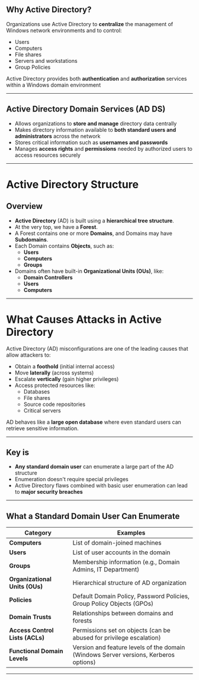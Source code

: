 ##  Why Active Directory?

Organizations use Active Directory to **centralize** the management of Windows network environments and to control:
- Users
- Computers
- File shares
- Servers and workstations
- Group Policies

Active Directory provides both **authentication** and **authorization** services within a Windows domain environment

---

## Active Directory Domain Services (AD DS)

- Allows organizations to **store and manage** directory data centrally
- Makes directory information available to **both standard users and administrators** across the network
- Stores critical information such as **usernames and passwords**
- Manages **access rights** and **permissions** needed by authorized users to access resources securely
  
---
#  Active Directory Structure

##  Overview

- **Active Directory** (AD) is built using a **hierarchical tree structure**.
- At the very top, we have a **Forest**.
- A Forest contains one or more **Domains**, and Domains may have **Subdomains**.
- Each Domain contains **Objects**, such as:
  - **Users**
  - **Computers**
  - **Groups**
- Domains often have built-in **Organizational Units (OUs)**, like:
  - **Domain Controllers**
  - **Users**
  - **Computers**


  
---
# What Causes Attacks in Active Directory
Active Directory (AD) misconfigurations are one of the leading causes that allow attackers to:
- Obtain a **foothold** (initial internal access)
- Move **laterally** (across systems)
- Escalate **vertically** (gain higher privileges)
- Access protected resources like:
  - Databases
  - File shares
  - Source code repositories
  - Critical servers

AD behaves like a **large open database** where even standard users can retrieve sensitive information.

---

##  Key is 

- **Any standard domain user** can enumerate a large part of the AD structure
- Enumeration doesn't require special privileges
- Active Directory flaws combined with basic user enumeration can lead to **major security breaches**

---

##  What a Standard Domain User Can Enumerate

| Category | Examples |
|----------|----------|
| **Computers** | List of domain-joined machines |
| **Users** | List of user accounts in the domain |
| **Groups** | Membership information (e.g., Domain Admins, IT Department) |
| **Organizational Units (OUs)** | Hierarchical structure of AD organization |
| **Policies** | Default Domain Policy, Password Policies, Group Policy Objects (GPOs) |
| **Domain Trusts** | Relationships between domains and forests |
| **Access Control Lists (ACLs)** | Permissions set on objects (can be abused for privilege escalation) |
| **Functional Domain Levels** | Version and feature levels of the domain (Windows Server versions, Kerberos options) |

---


